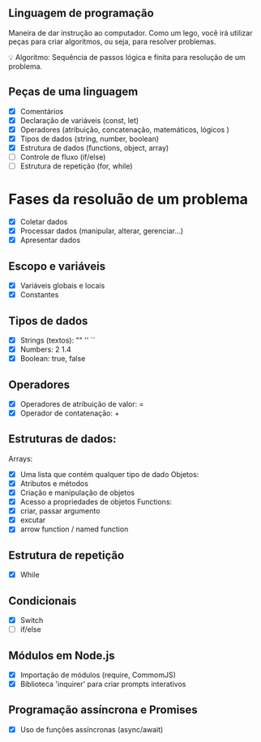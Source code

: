 ## Linguagem de programação
Maneira de dar instrução ao computador. Como um lego, você irá utilizar peças para criar algoritmos, ou seja, para resolver problemas.

💡 Algoritmo: Sequência de passos lógica e finita para resolução de um problema.

## Peças de uma linguagem

 - [x] Comentários
 - [x] Declaração de variáveis (const, let)
 - [x] Operadores (atribuição, concatenação, matemáticos, lógicos )
 - [x] Tipos de dados (string, number, boolean)
 - [x] Estrutura de dados (functions, object, array)
 - [ ] Controle de fluxo (if/else)
 - [ ] Estrutura de repetição (for, while)

# Fases da resoluão de um problema

 - [x] Coletar dados
 - [x] Processar dados (manipular, alterar, gerenciar...)
 - [x] Apresentar dados

## Escopo e variáveis

 - [x] Variáveis globais e locais
 - [x] Constantes

## Tipos de dados

 - [x] Strings (textos): "" '' ``
 - [x] Numbers: 2 1.4
 - [x] Boolean: true, false

## Operadores

 - [x] Operadores de atribuição de valor: =
 - [x] Operador de contatenação: +

## Estruturas de dados:
Arrays: 
 - [x] Uma lista que contém qualquer tipo de dado
Objetos:
 - [x] Atributos e métodos
 - [x] Criação e manipulação de objetos
 - [x] Acesso a propriedades de objetos
Functions:
 - [x] criar, passar argumento
 - [x] excutar
 - [x] arrow function / named function

## Estrutura de repetição

 - [x] While

## Condicionais

 - [x] Switch
 - [ ] if/else

 ## Módulos em Node.js

 - [x] Importação de módulos (require, CommomJS)
 - [x] Biblioteca 'inquirer' para criar prompts interativos

 ## Programação assíncrona e Promises
  - [x] Uso de funções assíncronas (async/await)